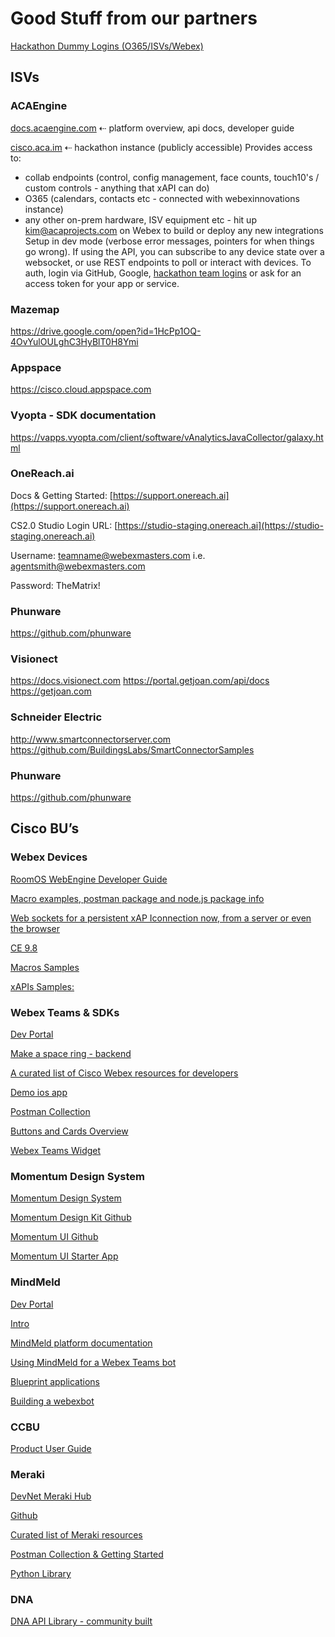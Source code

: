 # Good Stuff from our partners

[Hackathon Dummy Logins (O365/ISVs/Webex)](http://bit.ly/ss2019logins)


## ISVs

### ACAEngine
[docs.acaengine.com](https://docs.acaengine.com) ⇠ platform overview, api docs, developer guide

[cisco.aca.im](https://cisco.aca.im) ⇠ hackathon instance (publicly accessible)
Provides access to:
  - collab endpoints (control, config management, face counts, touch10's / custom controls - anything that xAPI can do)
  - O365 (calendars, contacts etc - connected with webexinnovations instance)
  - any other on-prem hardware, ISV equipment etc - hit up kim@acaprojects.com on Webex to build or deploy any new integrations
Setup in dev mode (verbose error messages, pointers for when things go wrong). If using the API, you can subscribe to any device state over a websocket, or use REST endpoints to poll or interact with devices. To auth, login via GitHub, Google, [hackathon team logins](https://docs.google.com/spreadsheets/d/1WwHS6DnGVlCnZL8BIe9U3tpKLbFLZJ277Oiow-YUF7o/edit#gid=0) or ask for an access token for your app or service.

### Mazemap 
https://drive.google.com/open?id=1HcPp1OQ-4OvYulOULghC3HyBlT0H8Ymi

### Appspace
https://cisco.cloud.appspace.com

### Vyopta - SDK documentation
https://vapps.vyopta.com/client/software/vAnalyticsJavaCollector/galaxy.html

### OneReach.ai
Docs & Getting Started: [https://support.onereach.ai](https://support.onereach.ai)

CS2.0 Studio Login URL: [https://studio-staging.onereach.ai](https://studio-staging.onereach.ai)

Username: teamname@webexmasters.com i.e. agentsmith@webexmasters.com

Password: TheMatrix!

### Phunware
https://github.com/phunware

### Visionect
https://docs.visionect.com
https://portal.getjoan.com/api/docs
https://getjoan.com

### Schneider Electric
http://www.smartconnectorserver.com
https://github.com/BuildingsLabs/SmartConnectorSamples

### Phunware
https://github.com/phunware


## Cisco BU’s

### Webex Devices
[RoomOS WebEngine Developer Guide](http://bit.ly/ss2019devicesdocs)

[Macro examples, postman package and node.js package info](http://cs.co/roomdevices)

[Web sockets for a persistent xAP Iconnection now, from a server or even the browser](https://techzone.cisco.com/t5/New-Product-Introduction/CE-51024-RoomOS-CE9-7-0-xAPI-over-WebSockets/ta-p/1281746)

[CE 9.8](https://www.cisco.com/c/dam/en/us/td/docs/telepresence/endpoint/ce98/collaboration-endpoint-software-api-reference-guide-ce98.pdf)

[Macros Samples](https://github.com/CiscoDevNet/roomdevices-macros-samples)

[xAPIs Samples:](https://github.com/ObjectIsAdvantag/xapi-samples)


### Webex Teams & SDKs

[Dev Portal](https://developer.webex.com)

[Make a space ring - backend](https://github.com/webex/notify)

[A curated list of Cisco Webex resources for developers](https://github.com/CiscoDevNet/awesome-webex)

[Demo  ios app](https://talk2spark.com/heyWebex)

[Postman Collection](https://github.com/CiscoDevNet/postman-webex)

[Buttons and Cards Overview](https://developer.webex.com/docs/api/guides/cards)

[Webex Teams Widget](https://developer.webex.com/docs/widgets)


### Momentum Design System

[Momentum Design System](https://momentum.design)

[Momentum Design Kit Github](https://github.com/momentum-design/momentum-design-kit)

[Momentum UI Github](https://github.com/momentum-design/momentum-ui)

[Momentum UI Starter App](https://github.com/momentum-design/starter-react)


### MindMeld

[Dev Portal](https://devcenter.mindmeld.com)

[Intro](https://mindmeld.github.io/mindmeld/intro/introducing_mindmeld_workbench.html)

[MindMeld platform documentation](https://mindmeld.github.io/mindmeld/index.html)

[Using MindMeld for a Webex Teams bot](https://dmkravch.github.io/2018-06-27-mind-meld-webex-teams)

[Blueprint applications](https://mindmeld.github.io/mindmeld/blueprints/overview.html)

[Building a webexbot](https://mindmeld.com/integrations/webex_teams.html)


### CCBU
[Product User Guide](https://www.cisco.com/c/en/us/support/customer-collaboration/customer-journey-platform/products-user-guide-list.html)

### Meraki

[DevNet Meraki Hub](https://developer.cisco.com/meraki)

[Github](https://github.com/meraki/)

[Curated list of Meraki resources](https://github.com/CiscoDevNet/awesome-merakiapis)

[Postman Collection & Getting Started](https://developer.cisco.com/meraki/build/meraki-postman-collection-getting-started/)

[Python Library](https://pypi.org/project/meraki/)

### DNA 

[DNA API Library - community built](https://github.com/zapodeanu/Create_2019)


